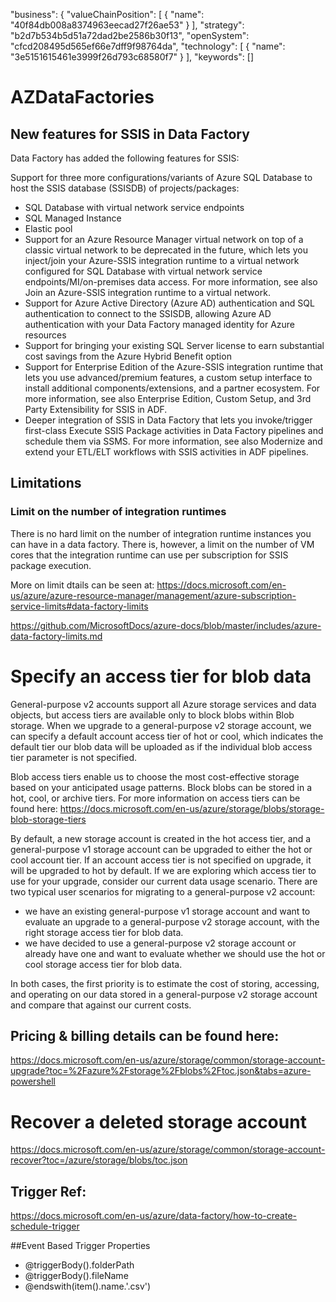 "business": { 
    "valueChainPosition": [ 
        { 
        "name": "40f84db008a8374963eecad27f26ae53" 
        } 
], 
    "strategy": "b2d7b534b5d51a72dad2be2586b30f13", 
    "openSystem": "cfcd208495d565ef66e7dff9f98764da", 
    "technology": [ 
        { 
        "name": "3e5151615461e3999f26d793c68580f7" 
        } 
], 
    "keywords": []


# AZDataFactories

## New features for SSIS in Data Factory
Data Factory has added the following features for SSIS:

Support for three more configurations/variants of Azure SQL Database to host the SSIS database (SSISDB) of projects/packages:
- SQL Database with virtual network service endpoints
- SQL Managed Instance
- Elastic pool
- Support for an Azure Resource Manager virtual network on top of a classic virtual network to be deprecated in the future, which lets you inject/join your Azure-SSIS integration runtime to a virtual network configured for SQL Database with virtual network service endpoints/MI/on-premises data access. For more information, see also Join an Azure-SSIS integration runtime to a virtual network.
- Support for Azure Active Directory (Azure AD) authentication and SQL authentication to connect to the SSISDB, allowing Azure AD authentication with your Data Factory managed identity for Azure resources
- Support for bringing your existing SQL Server license to earn substantial cost savings from the Azure Hybrid Benefit option
- Support for Enterprise Edition of the Azure-SSIS integration runtime that lets you use advanced/premium features, a custom setup interface to install additional components/extensions, and a partner ecosystem. For more information, see also Enterprise Edition, Custom Setup, and 3rd Party Extensibility for SSIS in ADF.
- Deeper integration of SSIS in Data Factory that lets you invoke/trigger first-class Execute SSIS Package activities in Data Factory pipelines and schedule them via SSMS. For more information, see also Modernize and extend your ETL/ELT workflows with SSIS activities in ADF pipelines.

## Limitations

### Limit on the number of integration runtimes
There is no hard limit on the number of integration runtime instances you can have in a data factory. There is, however, a limit on the number of VM cores that the integration runtime can use per subscription for SSIS package execution. 

More on limit dtails can be seen at:
https://docs.microsoft.com/en-us/azure/azure-resource-manager/management/azure-subscription-service-limits#data-factory-limits

https://github.com/MicrosoftDocs/azure-docs/blob/master/includes/azure-data-factory-limits.md

# Specify an access tier for blob data
General-purpose v2 accounts support all Azure storage services and data objects, but access tiers are available only to block blobs within Blob storage. When we upgrade to a general-purpose v2 storage account, we can specify a default account access tier of hot or cool, which indicates the default tier our blob data will be uploaded as if the individual blob access tier parameter is not specified.

Blob access tiers enable us to choose the most cost-effective storage based on your anticipated usage patterns. Block blobs can be stored in a hot, cool, or archive tiers. For more information on access tiers can be found here: https://docs.microsoft.com/en-us/azure/storage/blobs/storage-blob-storage-tiers

By default, a new storage account is created in the hot access tier, and a general-purpose v1 storage account can be upgraded to either the hot or cool account tier. If an account access tier is not specified on upgrade, it will be upgraded to hot by default. If we are exploring which access tier to use for your upgrade, consider our current data usage scenario. There are two typical user scenarios for migrating to a general-purpose v2 account:

- we have an existing general-purpose v1 storage account and want to evaluate an upgrade to a general-purpose v2 storage account, with the right storage access tier for blob data.
- we have decided to use a general-purpose v2 storage account or already have one and want to evaluate whether we should use the hot or cool storage access tier for blob data.

In both cases, the first priority is to estimate the cost of storing, accessing, and operating on our data stored in a general-purpose v2 storage account and compare that against our current costs.

## Pricing & billing details can be found here: 
https://docs.microsoft.com/en-us/azure/storage/common/storage-account-upgrade?toc=%2Fazure%2Fstorage%2Fblobs%2Ftoc.json&tabs=azure-powershell

# Recover a deleted storage account
https://docs.microsoft.com/en-us/azure/storage/common/storage-account-recover?toc=/azure/storage/blobs/toc.json

## Trigger Ref:
https://docs.microsoft.com/en-us/azure/data-factory/how-to-create-schedule-trigger

##Event Based Trigger Properties
- @triggerBody().folderPath
- @triggerBody().fileName
- @endswith(item().name.'.csv')

